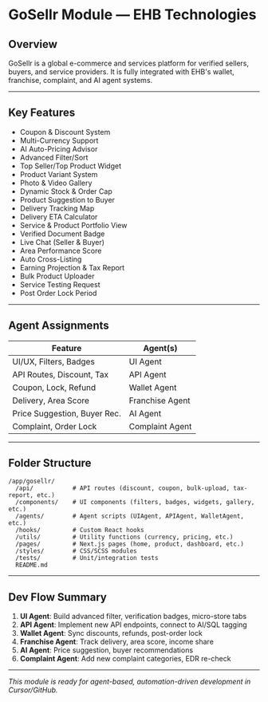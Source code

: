 # GoSellr Module — EHB Technologies

## Overview
GoSellr is a global e-commerce and services platform for verified sellers, buyers, and service providers. It is fully integrated with EHB's wallet, franchise, complaint, and AI agent systems.

---

## Key Features
- Coupon & Discount System
- Multi-Currency Support
- AI Auto-Pricing Advisor
- Advanced Filter/Sort
- Top Seller/Top Product Widget
- Product Variant System
- Photo & Video Gallery
- Dynamic Stock & Order Cap
- Product Suggestion to Buyer
- Delivery Tracking Map
- Delivery ETA Calculator
- Service & Product Portfolio View
- Verified Document Badge
- Live Chat (Seller & Buyer)
- Area Performance Score
- Auto Cross-Listing
- Earning Projection & Tax Report
- Bulk Product Uploader
- Service Testing Request
- Post Order Lock Period

---

## Agent Assignments
| Feature                        | Agent(s)            |
|-------------------------------|---------------------|
| UI/UX, Filters, Badges         | UI Agent            |
| API Routes, Discount, Tax      | API Agent           |
| Coupon, Lock, Refund           | Wallet Agent        |
| Delivery, Area Score           | Franchise Agent     |
| Price Suggestion, Buyer Rec.   | AI Agent            |
| Complaint, Order Lock          | Complaint Agent     |

---

## Folder Structure
```plaintext
/app/gosellr/
  /api/           # API routes (discount, coupon, bulk-upload, tax-report, etc.)
  /components/    # UI components (filters, badges, widgets, gallery, etc.)
  /agents/        # Agent scripts (UIAgent, APIAgent, WalletAgent, etc.)
  /hooks/         # Custom React hooks
  /utils/         # Utility functions (currency, pricing, etc.)
  /pages/         # Next.js pages (home, product, dashboard, etc.)
  /styles/        # CSS/SCSS modules
  /tests/         # Unit/integration tests
  README.md
```

---

## Dev Flow Summary
1. **UI Agent**: Build advanced filter, verification badges, micro-store tabs
2. **API Agent**: Implement new API endpoints, connect to AI/SQL tagging
3. **Wallet Agent**: Sync discounts, refunds, post-order lock
4. **Franchise Agent**: Track delivery, area score, income share
5. **AI Agent**: Price suggestion, buyer recommendations
6. **Complaint Agent**: Add new complaint categories, EDR re-check

---

*This module is ready for agent-based, automation-driven development in Cursor/GitHub.* 